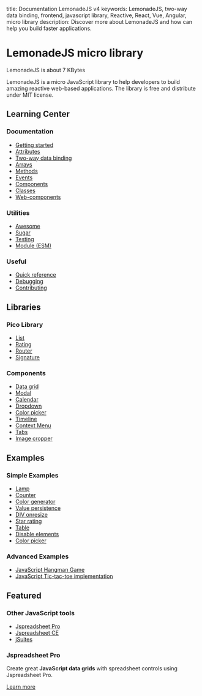 title: Documentation LemonadeJS v4
keywords: LemonadeJS, two-way data binding, frontend, javascript library, Reactive, React, Vue, Angular, micro library
description: Discover more about LemonadeJS and how can help you build faster applications. 

LemonadeJS micro library
========

LemonadeJS is about 7 KBytes

LemonadeJS is a micro JavaScript library to help developers to build amazing reactive web-based applications. The library is free and distribute under MIT license.

Learning Center
---------------

### Documentation

* [Getting started](/docs/getting-started)
* [Attributes](/docs/attributes)
* [Two-way data binding](/docs/two-way-data-binding)
* [Arrays](/docs/arrays)
* [Methods](/docs/methods)
* [Events](/docs/events)
* [Components](/docs/components)
* [Classes](/docs/classes)
* [Web-components](/docs/web-components)

### Utilities

* [Awesome](/docs/awesome)
* [Sugar](/docs/sugar)
* [Testing](/docs/tests)
* [Module (ESM)](/docs/module)

### Useful

* [Quick reference](/docs/quick-reference)
* [Debugging](/docs/debugging)
* [Contributing](/docs/contributions)

Libraries
---------

### Pico Library

* [List](/docs/plugins/list)
* [Rating](/docs/plugins/rating)
* [Router](/docs/plugins/router)
* [Signature](/docs/plugins/signature)

### Components

* [Data grid](/docs/plugins/data-grid)
* [Modal](/docs/plugins/modal)
* [Calendar](/docs/plugins/calendar)
* [Dropdown](/docs/plugins/dropdown)
* [Color picker](/docs/plugins/color-picker)
* [Timeline](/docs/plugins/timeline)
* [Context Menu](/docs/plugins/context-menu)
* [Tabs](/docs/plugins/tabs)
* [Image cropper](/docs/plugins/image-cropper "Photo cropper and filters component")

Examples
--------

### Simple Examples

* [Lamp](/docs/examples/lamp)
* [Counter](/docs/examples/counter)
* [Color generator](/docs/examples/color-generator)
* [Value persistence](/docs/examples/value-persistence)
* [DIV onresize](/docs/examples/div-onresize)
* [Star rating](/docs/examples/rating)
* [Table](/docs/examples/table)
* [Disable elements](/docs/examples/enable-disable-elements)
* [Color picker](/docs/examples/color-picker)

### Advanced Examples

* [JavaScript Hangman Game](/docs/examples/hangman)
* [JavaScript Tic-tac-toe implementation](/docs/examples/tic-tac-toe)



Featured
--------

### Other JavaScript tools

* [Jspreadsheet Pro](https://jspreadsheet.com)
* [Jspreadsheet CE](https://bossanova.uk/jspreadsheet/ce)
* [jSuites](https://jsuites.net)


### Jspreadsheet Pro

Create great **JavaScript data grids** with spreadsheet controls using Jspreadsheet Pro.

[Learn more](https://jspreadsheet.com)